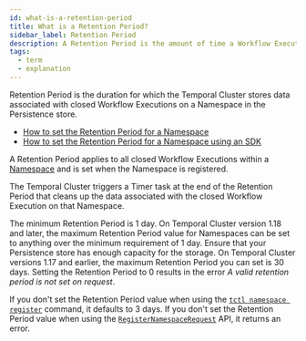 ```yaml
---
id: what-is-a-retention-period
title: What is a Retention Period?
sidebar_label: Retention Period
description: A Retention Period is the amount of time a Workflow Execution Event History remains in the Cluster's persistence store.
tags:
  - term
  - explanation
---
```


Retention Period is the duration for which the Temporal Cluster stores data associated with closed Workflow Executions on a Namespace in the Persistence store.

- [How to set the Retention Period for a Namespace](/tctl-v1/namespace#register)
- [How to set the Retention Period for a Namespace using an SDK](/application-development/features/#namespaces)

A Retention Period applies to all closed Workflow Executions within a [Namespace](/concepts/what-is-a-namespace) and is set when the Namespace is registered.

The Temporal Cluster triggers a Timer task at the end of the Retention Period that cleans up the data associated with the closed Workflow Execution on that Namespace.

The minimum Retention Period is 1 day.
On Temporal Cluster version 1.18 and later, the maximum Retention Period value for Namespaces can be set to anything over the minimum requirement of 1 day. Ensure that your Persistence store has enough capacity for the storage.
On Temporal Cluster versions 1.17 and earlier, the maximum Retention Period you can set is 30 days.
Setting the Retention Period to 0 results in the error _A valid retention period is not set on request_.

If you don't set the Retention Period value when using the [`tctl namespace register`](/tctl-v1/namespace#register) command, it defaults to 3 days.
If you don't set the Retention Period value when using the [`RegisterNamespaceRequest`](/application-development/features/#namespaces) API, it returns an error.
